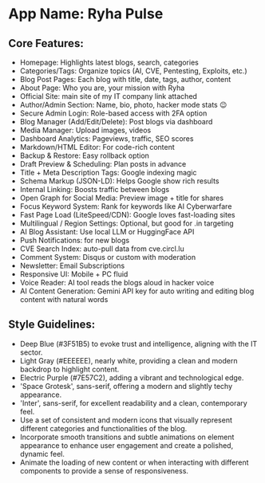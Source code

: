 # **App Name**: Ryha Pulse

## Core Features:

- Homepage: Highlights latest blogs, search, categories
- Categories/Tags: Organize topics (AI, CVE, Pentesting, Exploits, etc.)
- Blog Post Pages: Each blog with title, date, tags, author, content
- About Page: Who you are, your mission with Ryha
- Official Site: main site of my IT company link attached
- Author/Admin Section: Name, bio, photo, hacker mode stats 😉
- Secure Admin Login: Role-based access with 2FA option
- Blog Manager (Add/Edit/Delete): Post blogs via dashboard
- Media Manager: Upload images, videos
- Dashboard Analytics: Pageviews, traffic, SEO scores
- Markdown/HTML Editor: For code-rich content
- Backup & Restore: Easy rollback option
- Draft Preview & Scheduling: Plan posts in advance
- Title + Meta Description Tags: Google indexing magic
- Schema Markup (JSON-LD): Helps Google show rich results
- Internal Linking: Boosts traffic between blogs
- Open Graph for Social Media: Preview image + title for shares
- Focus Keyword System: Rank for keywords like AI Cyberwarfare
- Fast Page Load (LiteSpeed/CDN): Google loves fast-loading sites
- Multilingual / Region Settings: Optional, but good for .in targeting
- AI Blog Assistant: Use local LLM or HuggingFace API
- Push Notifications: for new blogs
- CVE Search Index: auto-pull data from cve.circl.lu
- Comment System: Disqus or custom with moderation
- Newsletter: Email Subscriptions
- Responsive UI: Mobile + PC fluid
- Voice Reader: AI tool reads the blogs aloud in hacker voice
- AI Content Generation: Gemini API key for auto writing and editing blog content with natural words

## Style Guidelines:

- Deep Blue (#3F51B5) to evoke trust and intelligence, aligning with the IT sector.
- Light Gray (#EEEEEE), nearly white, providing a clean and modern backdrop to highlight content.
- Electric Purple (#7E57C2), adding a vibrant and technological edge.
- 'Space Grotesk', sans-serif, offering a modern and slightly techy appearance.
- 'Inter', sans-serif, for excellent readability and a clean, contemporary feel.
- Use a set of consistent and modern icons that visually represent different categories and functionalities of the blog.
- Incorporate smooth transitions and subtle animations on element appearance to enhance user engagement and create a polished, dynamic feel.
- Animate the loading of new content or when interacting with different components to provide a sense of responsiveness.